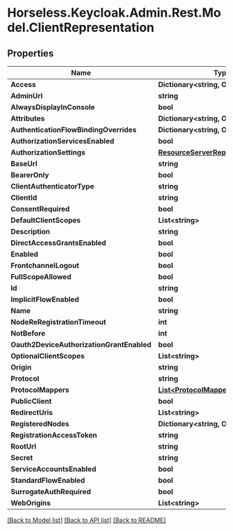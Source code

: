 # Horseless.Keycloak.Admin.Rest.Model.ClientRepresentation

## Properties

Name | Type | Description | Notes
------------ | ------------- | ------------- | -------------
**Access** | **Dictionary&lt;string, Object&gt;** |  | [optional] 
**AdminUrl** | **string** |  | [optional] 
**AlwaysDisplayInConsole** | **bool** |  | [optional] 
**Attributes** | **Dictionary&lt;string, Object&gt;** |  | [optional] 
**AuthenticationFlowBindingOverrides** | **Dictionary&lt;string, Object&gt;** |  | [optional] 
**AuthorizationServicesEnabled** | **bool** |  | [optional] 
**AuthorizationSettings** | [**ResourceServerRepresentation**](ResourceServerRepresentation.md) |  | [optional] 
**BaseUrl** | **string** |  | [optional] 
**BearerOnly** | **bool** |  | [optional] 
**ClientAuthenticatorType** | **string** |  | [optional] 
**ClientId** | **string** |  | [optional] 
**ConsentRequired** | **bool** |  | [optional] 
**DefaultClientScopes** | **List&lt;string&gt;** |  | [optional] 
**Description** | **string** |  | [optional] 
**DirectAccessGrantsEnabled** | **bool** |  | [optional] 
**Enabled** | **bool** |  | [optional] 
**FrontchannelLogout** | **bool** |  | [optional] 
**FullScopeAllowed** | **bool** |  | [optional] 
**Id** | **string** |  | [optional] 
**ImplicitFlowEnabled** | **bool** |  | [optional] 
**Name** | **string** |  | [optional] 
**NodeReRegistrationTimeout** | **int** |  | [optional] 
**NotBefore** | **int** |  | [optional] 
**Oauth2DeviceAuthorizationGrantEnabled** | **bool** |  | [optional] 
**OptionalClientScopes** | **List&lt;string&gt;** |  | [optional] 
**Origin** | **string** |  | [optional] 
**Protocol** | **string** |  | [optional] 
**ProtocolMappers** | [**List&lt;ProtocolMapperRepresentation&gt;**](ProtocolMapperRepresentation.md) |  | [optional] 
**PublicClient** | **bool** |  | [optional] 
**RedirectUris** | **List&lt;string&gt;** |  | [optional] 
**RegisteredNodes** | **Dictionary&lt;string, Object&gt;** |  | [optional] 
**RegistrationAccessToken** | **string** |  | [optional] 
**RootUrl** | **string** |  | [optional] 
**Secret** | **string** |  | [optional] 
**ServiceAccountsEnabled** | **bool** |  | [optional] 
**StandardFlowEnabled** | **bool** |  | [optional] 
**SurrogateAuthRequired** | **bool** |  | [optional] 
**WebOrigins** | **List&lt;string&gt;** |  | [optional] 

[[Back to Model list]](../README.md#documentation-for-models) [[Back to API list]](../README.md#documentation-for-api-endpoints) [[Back to README]](../README.md)

